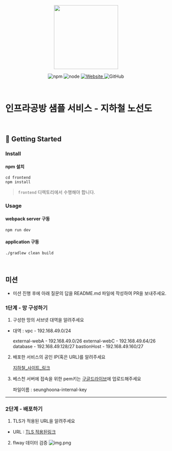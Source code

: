 <p align="center">
    <img width="200px;" src="https://raw.githubusercontent.com/woowacourse/atdd-subway-admin-frontend/master/images/main_logo.png"/>
</p>
<p align="center">
  <img alt="npm" src="https://img.shields.io/badge/npm-%3E%3D%205.5.0-blue">
  <img alt="node" src="https://img.shields.io/badge/node-%3E%3D%209.3.0-blue">
  <a href="https://edu.nextstep.camp/c/R89PYi5H" alt="nextstep atdd">
    <img alt="Website" src="https://img.shields.io/website?url=https%3A%2F%2Fedu.nextstep.camp%2Fc%2FR89PYi5H">
  </a>
  <img alt="GitHub" src="https://img.shields.io/github/license/next-step/atdd-subway-service">
</p>

<br>

# 인프라공방 샘플 서비스 - 지하철 노선도

<br>

## 🚀 Getting Started

### Install
#### npm 설치
```
cd frontend
npm install
```
> `frontend` 디렉토리에서 수행해야 합니다.

### Usage
#### webpack server 구동
```
npm run dev
```
#### application 구동
```
./gradlew clean build
```
<br>

## 미션

* 미션 진행 후에 아래 질문의 답을 README.md 파일에 작성하여 PR을 보내주세요.

### 1단계 - 망 구성하기
1. 구성한 망의 서브넷 대역을 알려주세요
- 대역 : 
      vpc   -   192.168.49.0/24

  external-webA    -   192.168.49.0/26
  external-webC    -   192.168.49.64/26
  database         -   192.168.49.128/27
  bastionHost      -   192.168.49.160/27

2. 배포한 서비스의 공인 IP(혹은 URL)를 알려주세요

   [지하철_사이트_링크](http://seunghoona-elb-1789987245.ap-northeast-2.elb.amazonaws.com:8080/)


3. 베스천 서버에 접속을 위한 pem키는 [구글드라이브](https://drive.google.com/drive/folders/1dZiCUwNeH1LMglp8dyTqqsL1b2yBnzd1?usp=sharing)에 업로드해주세요

    파일이름 : seunghoona-internal-key

---

### 2단계 - 배포하기
1. TLS가 적용된 URL을 알려주세요

- URL : [TLS 적용된링크](https://www.subwayinfra.p-e.kr/)

2. flway 데이터 검증 
![img.png](src/main/resources/img.png)
